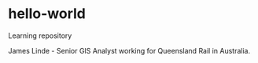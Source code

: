 # hello-world
Learning repository

James Linde - Senior GIS Analyst working for Queensland Rail in Australia.
